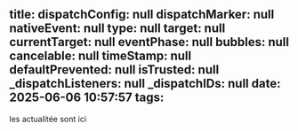 title:
  dispatchConfig: null
  dispatchMarker: null
  nativeEvent: null
  type: null
  target: null
  currentTarget: null
  eventPhase: null
  bubbles: null
  cancelable: null
  timeStamp: null
  defaultPrevented: null
  isTrusted: null
  _dispatchListeners: null
  _dispatchIDs: null
date: 2025-06-06 10:57:57
tags:
---
les actualitée sont ici 	